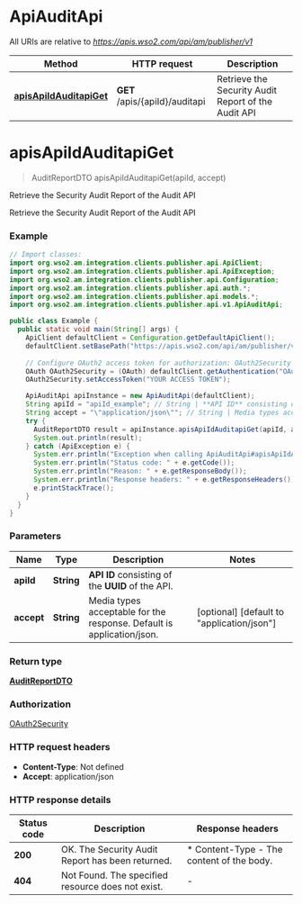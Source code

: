 # ApiAuditApi

All URIs are relative to *https://apis.wso2.com/api/am/publisher/v1*

Method | HTTP request | Description
------------- | ------------- | -------------
[**apisApiIdAuditapiGet**](ApiAuditApi.md#apisApiIdAuditapiGet) | **GET** /apis/{apiId}/auditapi | Retrieve the Security Audit Report of the Audit API


<a name="apisApiIdAuditapiGet"></a>
# **apisApiIdAuditapiGet**
> AuditReportDTO apisApiIdAuditapiGet(apiId, accept)

Retrieve the Security Audit Report of the Audit API

Retrieve the Security Audit Report of the Audit API 

### Example
```java
// Import classes:
import org.wso2.am.integration.clients.publisher.api.ApiClient;
import org.wso2.am.integration.clients.publisher.api.ApiException;
import org.wso2.am.integration.clients.publisher.api.Configuration;
import org.wso2.am.integration.clients.publisher.api.auth.*;
import org.wso2.am.integration.clients.publisher.api.models.*;
import org.wso2.am.integration.clients.publisher.api.v1.ApiAuditApi;

public class Example {
  public static void main(String[] args) {
    ApiClient defaultClient = Configuration.getDefaultApiClient();
    defaultClient.setBasePath("https://apis.wso2.com/api/am/publisher/v1");
    
    // Configure OAuth2 access token for authorization: OAuth2Security
    OAuth OAuth2Security = (OAuth) defaultClient.getAuthentication("OAuth2Security");
    OAuth2Security.setAccessToken("YOUR ACCESS TOKEN");

    ApiAuditApi apiInstance = new ApiAuditApi(defaultClient);
    String apiId = "apiId_example"; // String | **API ID** consisting of the **UUID** of the API. 
    String accept = "\"application/json\""; // String | Media types acceptable for the response. Default is application/json. 
    try {
      AuditReportDTO result = apiInstance.apisApiIdAuditapiGet(apiId, accept);
      System.out.println(result);
    } catch (ApiException e) {
      System.err.println("Exception when calling ApiAuditApi#apisApiIdAuditapiGet");
      System.err.println("Status code: " + e.getCode());
      System.err.println("Reason: " + e.getResponseBody());
      System.err.println("Response headers: " + e.getResponseHeaders());
      e.printStackTrace();
    }
  }
}
```

### Parameters

Name | Type | Description  | Notes
------------- | ------------- | ------------- | -------------
 **apiId** | **String**| **API ID** consisting of the **UUID** of the API.  |
 **accept** | **String**| Media types acceptable for the response. Default is application/json.  | [optional] [default to &quot;application/json&quot;]

### Return type

[**AuditReportDTO**](AuditReportDTO.md)

### Authorization

[OAuth2Security](../README.md#OAuth2Security)

### HTTP request headers

 - **Content-Type**: Not defined
 - **Accept**: application/json

### HTTP response details
| Status code | Description | Response headers |
|-------------|-------------|------------------|
**200** | OK. The Security Audit Report has been returned.  |  * Content-Type - The content of the body.  <br>  |
**404** | Not Found. The specified resource does not exist. |  -  |

